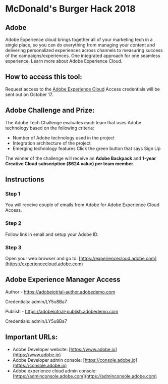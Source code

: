 # McDonald's Burger Hack 2018

## Adobe
Adobe Experience cloud brings together all of your marketing tech in a single place, so you can do everything from managing your content and delivering personalized experiences across channels to measuring success of the campaigns/experiences. One integrated approach for one seamless experience. Learn more about Adobe Experience Cloud.

## How to access this tool:
Request access to the [Adobe Experience Cloud](https://miccapgemini.typeform.com/to/YtGaML)
Access credentials will be sent out on October 17.

## Adobe Challenge and Prize:
The Adobe Tech Challenge evaluates each team that uses Adobe technology based on the following criteria:

* Number of Adobe technology used in the project
* Integration architecture of the project
* Emerging technology features Click the green button that says Sign Up

The winner of the challenge will receive an **Adobe Backpack** and **1-year Creative Cloud subscription ($624 value) per team member**. 


## Instructions

### Step 1
You will receive couple of emails from Adobe for Adobe Experience Cloud Access.

### Step 2
Follow link in email and setup your Adobe ID.

### Step 3
Open your web browser and go to: [https://experiencecloud.adobe.com](https://experiencecloud.adobe.com)


## Adobe Experience Manager Access
Author - https://adobeiotrial-author.adobedemo.com

Credentials: admin/LY5u8Ba7

Publish - https://adobeiotrial-publish.adobedemo.com

Credentials: admin/LY5u8Ba7




## Important URLs:

*   Adobe Developer website: [https://www.adobe.io](https://www.adobe.io)
*   Adobe Developer admin console: [https://console.adobe.io](https://console.adobe.io)
*   Adobe experience cloud admin console: [https://adminconsole.adobe.com](https://adminconsole.adobe.com)




